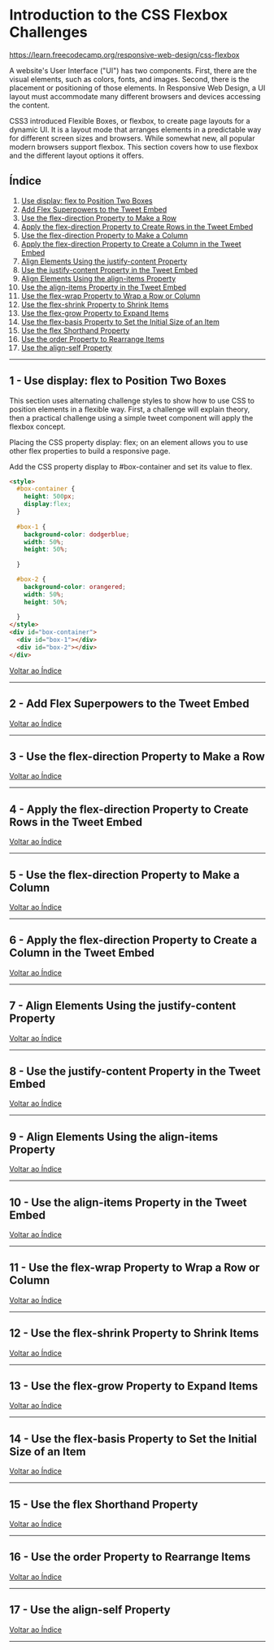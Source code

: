 # Introduction to the CSS Flexbox Challenges

https://learn.freecodecamp.org/responsive-web-design/css-flexbox

A website's User Interface ("UI") has two components. First, there are the visual elements, such as colors, fonts, and images. Second, there is the placement or positioning of those elements. In Responsive Web Design, a UI layout must accommodate many different browsers and devices accessing the content.

CSS3 introduced Flexible Boxes, or flexbox, to create page layouts for a dynamic UI. It is a layout mode that arranges elements in a predictable way for different screen sizes and browsers. While somewhat new, all popular modern browsers support flexbox. This section covers how to use flexbox and the different layout options it offers. 

## <a name="indice">Índice</a>

1. [Use display: flex to Position Two Boxes](#parte1)     
2. [Add Flex Superpowers to the Tweet Embed](#parte2)     
3. [Use the flex-direction Property to Make a Row](#parte3)     
4. [Apply the flex-direction Property to Create Rows in the Tweet Embed](#parte4)     
5. [Use the flex-direction Property to Make a Column](#parte5)     
6. [Apply the flex-direction Property to Create a Column in the Tweet Embed](#parte6)     
7. [Align Elements Using the justify-content Property](#parte7)     
8. [Use the justify-content Property in the Tweet Embed](#parte8)     
9. [Align Elements Using the align-items Property](#parte9)     
10. [Use the align-items Property in the Tweet Embed](#parte10)     
11. [Use the flex-wrap Property to Wrap a Row or Column](#parte11)     
12. [Use the flex-shrink Property to Shrink Items](#parte12)     
13. [Use the flex-grow Property to Expand Items](#parte13)     
14. [Use the flex-basis Property to Set the Initial Size of an Item](#parte14)     
15. [Use the flex Shorthand Property](#parte15)     
16. [Use the order Property to Rearrange Items](#parte16)     
17. [Use the align-self Property](#parte17)     
---


## <a name="parte1">1 - Use display: flex to Position Two Boxes</a>

This section uses alternating challenge styles to show how to use CSS to position elements in a flexible way. First, a challenge will explain theory, then a practical challenge using a simple tweet component will apply the flexbox concept.

Placing the CSS property display: flex; on an element allows you to use other flex properties to build a responsive page.


Add the CSS property display to #box-container and set its value to flex.

```html
<style>
  #box-container {
    height: 500px;
    display:flex;
  }
  
  #box-1 {
    background-color: dodgerblue;
    width: 50%;
    height: 50%;
    
  }

  #box-2 {
    background-color: orangered;
    width: 50%;
    height: 50%;
    
  }
</style>
<div id="box-container">
  <div id="box-1"></div>
  <div id="box-2"></div>
</div>

```

[Voltar ao Índice](#indice)

---


## <a name="parte2">2 - Add Flex Superpowers to the Tweet Embed</a>



[Voltar ao Índice](#indice)

---


## <a name="parte3">3 - Use the flex-direction Property to Make a Row</a>



[Voltar ao Índice](#indice)

---


## <a name="parte4">4 - Apply the flex-direction Property to Create Rows in the Tweet Embed</a>



[Voltar ao Índice](#indice)

---


## <a name="parte5">5 - Use the flex-direction Property to Make a Column</a>



[Voltar ao Índice](#indice)

---


## <a name="parte6">6 - Apply the flex-direction Property to Create a Column in the Tweet Embed</a>



[Voltar ao Índice](#indice)

---


## <a name="parte7">7 - Align Elements Using the justify-content Property</a>



[Voltar ao Índice](#indice)

---


## <a name="parte8">8 - Use the justify-content Property in the Tweet Embed</a>



[Voltar ao Índice](#indice)

---


## <a name="parte9">9 - Align Elements Using the align-items Property</a>



[Voltar ao Índice](#indice)

---


## <a name="parte10">10 - Use the align-items Property in the Tweet Embed</a>



[Voltar ao Índice](#indice)

---


## <a name="parte11">11 - Use the flex-wrap Property to Wrap a Row or Column</a>



[Voltar ao Índice](#indice)

---


## <a name="parte12">12 - Use the flex-shrink Property to Shrink Items</a>



[Voltar ao Índice](#indice)

---


## <a name="parte13">13 - Use the flex-grow Property to Expand Items</a>



[Voltar ao Índice](#indice)

---


## <a name="parte14">14 - Use the flex-basis Property to Set the Initial Size of an Item</a>



[Voltar ao Índice](#indice)

---


## <a name="parte15">15 - Use the flex Shorthand Property</a>



[Voltar ao Índice](#indice)

---


## <a name="parte16">16 - Use the order Property to Rearrange Items</a>



[Voltar ao Índice](#indice)

---


## <a name="parte17">17 - Use the align-self Property</a>



[Voltar ao Índice](#indice)

---

